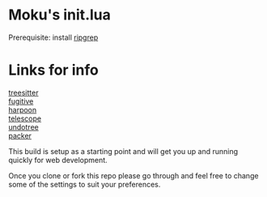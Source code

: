 # Moku's init.lua

Prerequisite: install [ripgrep](https://github.com/BurntSushi/ripgrep)

# Links for info

[treesitter](https://github.com/nvim-treesitter/nvim-treesitter)   
[fugitive](https://github.com/tpope/vim-fugitive)    
[harpoon](https://github.com/ThePrimeagen/harpoon)     
[telescope](https://github.com/nvim-telescope/telescope.nvim)     
[undotree](https://github.com/mbbill/undotree)      
[packer](https://github.com/wbthomason/packer.nvim)


This build is setup as a starting point and will get you up and running quickly for web development. 

Once you clone or fork this repo please go through and feel free to change some of the settings to suit your preferences.
